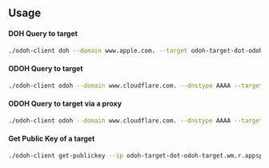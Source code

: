 ## Usage

#### DOH Query to target

```sh
./odoh-client doh --domain www.apple.com. --target odoh-target-dot-odoh-target.wm.r.appspot.com --dnstype AAAA
```


#### ODOH Query to target

```sh
./odoh-client odoh --domain www.cloudflare.com. --dnstype AAAA --target odoh-target-dot-odoh-target.wm.r.appspot.com --key 01234567890123456789012345678912
```

#### ODOH Query to target via a proxy

```sh
./odoh-client odoh --domain www.cloudflare.com. --dnstype AAAA --target odoh-target-dot-odoh-target.wm.r.appspot.com --key 01234567890123456789012345678912 --proxy odoh-proxy-dot-odoh-target.wm.r.appspot.com
```

#### Get Public Key of a target

```sh
./odoh-client get-publickey --ip odoh-target-dot-odoh-target.wm.r.appspot.com
```

